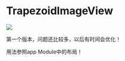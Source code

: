 # TrapezoidImageView
![](http://i.imgur.com/c5FKG46.jpg)

第一个版本，问题还比较多，以后有时间会优化！<br>

用法参照app Module中的布局！
